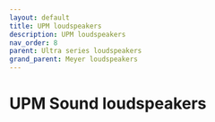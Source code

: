 ```yaml
---
layout: default
title: UPM loudspeakers
description: UPM loudspeakers
nav_order: 8
parent: Ultra series loudspeakers
grand_parent: Meyer loudspeakers
---
```


# UPM Sound loudspeakers